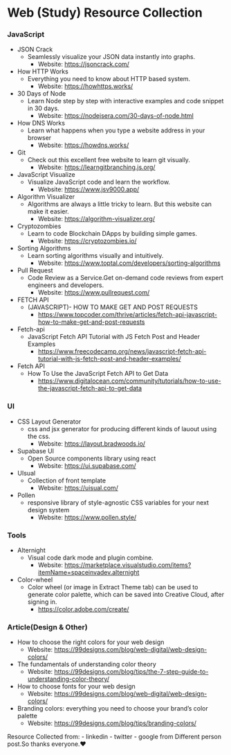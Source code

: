 # Web (Study) Resource Collection

### JavaScript

- JSON Crack
  - Seamlessly visualize your JSON data instantly into graphs.  
    - Website: https://jsoncrack.com/
- How HTTP Works
  - Everything you need to know about HTTP based system.
    - Website: https://howhttps.works/
- 30 Days of Node
  - Learn Node step by step with interactive examples and code snippet in 30 days.
    - Website: https://nodejsera.com/30-days-of-node.html
- How DNS Works
  - Learn what happens when you type a website address in your browser
    - Website: https://howdns.works/
- Git
  - Check out this excellent free website to learn git visually.
    - Website: https://learngitbranching.js.org/
- JavaScript Visualize
  - Visualize JavaScript code and learn the workflow.
    - Website: https://www.jsv9000.app/
- Algorithm Visualizer
  - Algorithms are always a little tricky to learn. But this website can make it easier.
    - Website: https://algorithm-visualizer.org/  
- Cryptozombies
  - Learn to code Blockchain DApps by building simple games.
    - Website: https://cryptozombies.io/
- Sorting Algorithms
  - Learn sorting algorithms visually and intuitively.
    - Website: https://www.toptal.com/developers/sorting-algorithms  
- Pull Request
  - Code Review as a Service.Get on-demand code reviews from expert engineers and developers.
    - Website: https://www.pullrequest.com/  
- FETCH API 
  - (JAVASCRIPT)- HOW TO MAKE GET AND POST REQUESTS
    - https://www.topcoder.com/thrive/articles/fetch-api-javascript-how-to-make-get-and-post-requests 
- Fetch-api
  - JavaScript Fetch API Tutorial with JS Fetch Post and Header Examples
    - https://www.freecodecamp.org/news/javascript-fetch-api-tutorial-with-js-fetch-post-and-header-examples/	
- Fetch API
  - How To Use the JavaScript Fetch API to Get Data
    - https://www.digitalocean.com/community/tutorials/how-to-use-the-javascript-fetch-api-to-get-data 
    
### UI

- CSS Layout Generator
  - css and jsx generator for producing different kinds of lauout using the css.
    - Website: https://layout.bradwoods.io/
- Supabase UI
  - Open Source components library using react
    - Website: https://ui.supabase.com/
- UIsual
  - Collection of front template
    - Website: https://uisual.com/
- Pollen 
  - responsive library of style-agnostic CSS variables for your next design system
    - Website: https://www.pollen.style/	
	

### Tools
 
- Alternight
  - Visual code dark mode and plugin combine.
    - Website: https://marketplace.visualstudio.com/items?itemName=spaceinvadev.alternight
- Color-wheel 
  - Color wheel (or image in Extract Theme tab) can be used to generate color palette, which can be saved into Creative Cloud, after signing in. 
    - https://color.adobe.com/create/    

### Article(Design & Other)

- How to choose the right colors for your web design
  - Website: https://99designs.com/blog/web-digital/web-design-colors/
- The fundamentals of understanding color theory
  - Website: https://99designs.com/blog/tips/the-7-step-guide-to-understanding-color-theory/
- How to choose fonts for your web design
  - Website: https://99designs.com/blog/web-digital/web-design-colors/
- Branding colors: everything you need to choose your brand’s color palette
  - Website: https://99designs.com/blog/tips/branding-colors/ 
    
	
Resource Collected from: - linkedin - twitter - google	from Different person post.So thanks everyone.❤️
	
	
